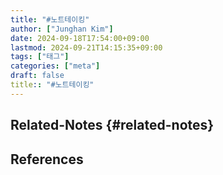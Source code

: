 ```yaml
---
title: "#노트테이킹"
author: ["Junghan Kim"]
date: 2024-09-18T17:54:00+09:00
lastmod: 2024-09-21T14:15:35+09:00
tags: ["태그"]
categories: ["meta"]
draft: false
title:: "#노트테이킹"
---
```


<!--more-->


## Related-Notes {#related-notes}

## References

<style>.csl-entry{text-indent: -1.5em; margin-left: 1.5em;}</style><div class="csl-bib-body">
</div>
